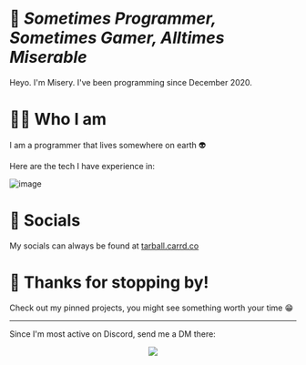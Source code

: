 # 👋 *Sometimes Programmer, Sometimes Gamer, Alltimes Miserable*
Heyo. I'm Misery. I've been programming since December 2020.

# 👨‍💻 Who I am
I am a programmer that lives somewhere on earth 👽

Here are the tech I have experience in:

![image](https://skillicons.dev/icons?i=py,rust,git,sqlite,neovim,raspberrypi,linux,vscode&theme=dark)

# 💬 Socials
My socials can always be found at [tarball.carrd.co](https://tarball.carrd.co/)

# 🤗 Thanks for stopping by!
Check out my pinned projects, you might see something worth your time 😁

-------
Since I'm most active on Discord, send me a DM there:

<!-- Lanyard Profile -->
<p align="center">
  <img src="https://lanyard-profile-readme.vercel.app/api/755257427968000065?idleMessage=Off%20to%20somewhere%20worth%20living%20:%3E&theme=dark" onclick="window.location = 'https://discord.com/users/755257427968000065'"> 
</p>
